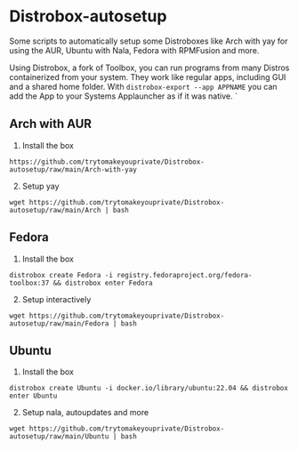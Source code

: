 # Distrobox-autosetup
Some scripts to automatically setup some Distroboxes like Arch with yay for using the AUR, Ubuntu with Nala, Fedora with RPMFusion and more.

Using Distrobox, a fork of Toolbox, you can run programs from many Distros containerized from your system. They work like regular apps, including GUI and a shared home folder. With `distrobox-export --app APPNAME` you can add the App to your Systems Applauncher as if it was native.
`
## Arch with AUR

1. Install the box

```
https://github.com/trytomakeyouprivate/Distrobox-autosetup/raw/main/Arch-with-yay
```

2. Setup yay

```
wget https://github.com/trytomakeyouprivate/Distrobox-autosetup/raw/main/Arch | bash
```

## Fedora

1. Install the box

```
distrobox create Fedora -i registry.fedoraproject.org/fedora-toolbox:37 && distrobox enter Fedora
```

2. Setup interactively

```
wget https://github.com/trytomakeyouprivate/Distrobox-autosetup/raw/main/Fedora | bash
```

## Ubuntu

1. Install the box

```
distrobox create Ubuntu -i docker.io/library/ubuntu:22.04 && distrobox enter Ubuntu
```

2. Setup nala, autoupdates and more

```
wget https://github.com/trytomakeyouprivate/Distrobox-autosetup/raw/main/Ubuntu | bash
```
